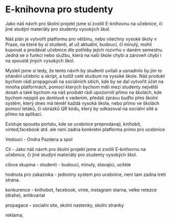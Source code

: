 <h1>E-knihovna pro studenty</h1>

Jako náš návrh pro školní projekt jsme si zvolili E-knihovnu na učebnice, či jiné studijní
materiály pro studenty vysokých škol. 

Náš plán je vytvořit platformu pro většinu, nebo
všechny vysoké školy v Praze, na které by si studenti, ať už aktuální, budoucí, či minulý,
mohli kupovat a prodávat učebnice dle potřeby jejich rozvrhu v daném semestru. 
Jedná se o funkci nebo službu, která na naší škole chybí a zároveň chybí i na spoustě jiných vysokých
škol. 

Mysleli jsme si tedy, že tento návrh by studenti uvítali a usnadnilo by jim to shánění
učebnic a skript, a tudíž celé studium na vysoké škole. 
Náš produkt bychom rádi propagovali
na sociálních sítích, kde by se dal vytvořit účet na mnoha platformách, pomocí kterých
bychom měli mezi studenty největší dosah a také bychom na náš produkt rádi upozornili
přímo na školách, kde bychom nejspíš po domluvě s vedením, předali zprávu buďto přes
školní systém, který dnes má téměř každá vysoká škola, nebo přímo ve školách pomocí
letáků, či obrázků QR kódu, který by odkazoval na sociální sítě a přímo na aplikaci.

Existuje spoustu portalu, kde se ucebnice preprodavaji, knihobit, vinted,facebook atd. ale neni zadna konkretni platforma primo pro ucebnice

Vedouci - Ondra Pazdera
a spol

Cil - Jako náš návrh pro školní projekt jsme si zvolili E-knihovnu na učebnice, či jiné studijní
materiály pro studenty vysokých škol. 

cilova skupina - studenti - budouci, minuly, stavajici, ucitele 

hodnota pro zakaznika - jednotny system pro ucebnice, neni tam zadna treti strana.

konkurence - knihobot, facebook, vinte, instagram starna, velke retezce (drahe), antikvariat 

propagace - socialni site, skolni nastenky, skolni stranky

reklama, 

